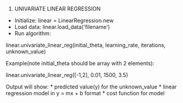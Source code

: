 1) UNIVARIATE LINEAR REGRESSION

  * Initialize:      linear = LinearRegression.new
  * Load data:       linear.load_data('filename')
  * Run algorithm:   

  linear.univariate_linear_reg(initial_theta, learning_rate, iterations, unknown_value)

  Example(note initial_theta should be array with 2 elements):

  linear.univariate_linear_reg([-1,2], 0.01, 1500, 3.5)

  Output will show:
    * predicted value(y) for the unknown_value
    * linear regression model in y = mx + b format
    * cost function for model
